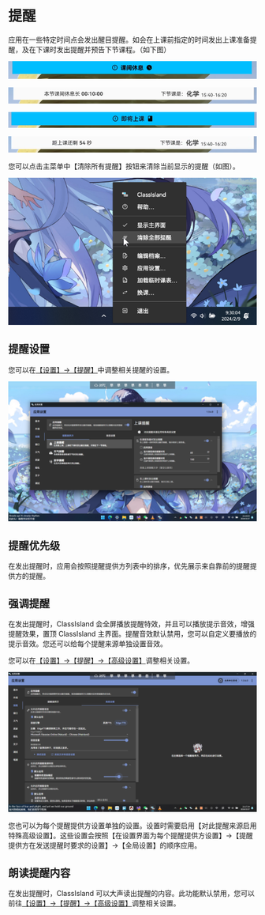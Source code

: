 # 提醒

应用在一些特定时间点会发出醒目提醒。如会在上课前指定的时间发出上课准备提醒，及在下课时发出提醒并预告下节课程。（如下图）

![1690357490894](image/Basic/1690357490894.png)

![1690357510377](image/Basic/1690357510377.png)

![1690357561703](image/Basic/1690357561703.png)

![1690357548114](image/Basic/1690357548114.png)

您可以点击主菜单中【清除所有提醒】按钮来清除当前显示的提醒（如图）。

![1694923928375](image/Notifications/1694923928375.png)

## 提醒设置

您可以在[【设置】->【提醒】](classisland://app/settings/notification)中调整相关提醒的设置。

![1694923983253](image/Notifications/1694923983253.png)

## 提醒优先级

在发出提醒时，应用会按照提醒提供方列表中的排序，优先展示来自靠前的提醒提供方的提醒。

## 强调提醒

在发出提醒时，ClassIsland 会全屏播放提醒特效，并且可以播放提示音效，增强提醒效果，置顶 ClassIsland 主界面。提醒音效默认禁用，您可以自定义要播放的提示音效。您还可以给每个提醒来源单独设置音效。

您可以在[【设置】->【提醒】->【高级设置】](classisland://app/settings/notification)调整相关设置。

![1712379341205](image/ChangeLog/1712379341205.png)

您也可以为每个提醒提供方设置单独的设置。设置时需要启用【对此提醒来源启用特殊高级设置】。这些设置会按照【在设置界面为每个提醒提供方设置】->【提醒提供方在发送提醒时要求的设置】->【全局设置】的顺序应用。

## 朗读提醒内容

在发出提醒时，ClassIsland 可以大声读出提醒的内容。此功能默认禁用，您可以前往[【设置】->【提醒】->【高级设置】](classisland://app/settings/notification)调整相关设置。
